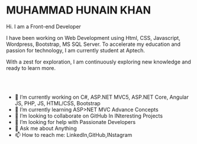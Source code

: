# MUHAMMAD HUNAIN KHAN

Hi. I am a Front-end Developer

I have been working on Web Development using Html, CSS, Javascript, Wordpress, Bootstrap, MS SQL Server. To accelerate my education and passion for technology, I am currently student at Aptech.

With a zest for exploration, I am continuously exploring new knowledge and ready to learn more. 

<br/> <br/>

- 🔭 I’m currently working on C#, ASP.NET MVC5, ASP.NET Core, Angular JS, PHP, JS, HTML/CSS, Bootstrap
- 🌱 I’m currently learning ASP>NET MVC Advance Concepts
- 👯 I’m looking to collaborate on GitHub In INteresting Projects
- 🤔 I’m looking for help with Passionate Developers
- 💬 Ask me about Anything
- 📫 How to reach me: LinkedIn,GitHub,INstagram

<br/>
